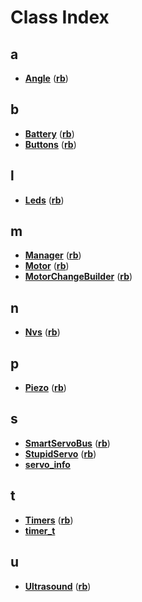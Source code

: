 
# Class Index


## a

* [**Angle**](classrb_1_1_angle.md)
([**rb**](namespacerb.md))


## b

* [**Battery**](classrb_1_1_battery.md)
([**rb**](namespacerb.md))
* [**Buttons**](classrb_1_1_buttons.md)
([**rb**](namespacerb.md))


## l

* [**Leds**](classrb_1_1_leds.md)
([**rb**](namespacerb.md))


## m

* [**Manager**](classrb_1_1_manager.md)
([**rb**](namespacerb.md))
* [**Motor**](classrb_1_1_motor.md)
([**rb**](namespacerb.md))
* [**MotorChangeBuilder**](classrb_1_1_motor_change_builder.md)
([**rb**](namespacerb.md))


## n

* [**Nvs**](classrb_1_1_nvs.md)
([**rb**](namespacerb.md))


## p

* [**Piezo**](classrb_1_1_piezo.md)
([**rb**](namespacerb.md))


## s

* [**SmartServoBus**](classrb_1_1_smart_servo_bus.md)
([**rb**](namespacerb.md))
* [**StupidServo**](classrb_1_1_stupid_servo.md)
([**rb**](namespacerb.md))
* [**servo\_info**](structrb_1_1_smart_servo_bus_1_1servo__info.md)


## t

* [**Timers**](classrb_1_1_timers.md)
([**rb**](namespacerb.md))
* [**timer\_t**](structrb_1_1_timers_1_1timer__t.md)


## u

* [**Ultrasound**](classrb_1_1_ultrasound.md)
([**rb**](namespacerb.md))


